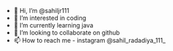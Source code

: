 - 👋 Hi, I’m @sahiljr111
- 👀 I’m interested in coding
- 🌱 I’m currently learning java
- 💞️ I’m looking to collaborate on github
- 📫 How to reach me - instagram @sahil_radadiya_111_

<!---
sahiljr111/sahiljr111 is a ✨ special ✨ repository because its `README.md` (this file) appears on your GitHub profile.
You can click the Preview link to take a look at your changes.
--->
